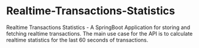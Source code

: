 # Realtime-Transactions-Statistics
 Realtime Transactions Statistics - A SpringBoot Application for storing and fetching realtime transactions. The main use case for the API is to calculate realtime statistics for the last 60 seconds of transactions. 
